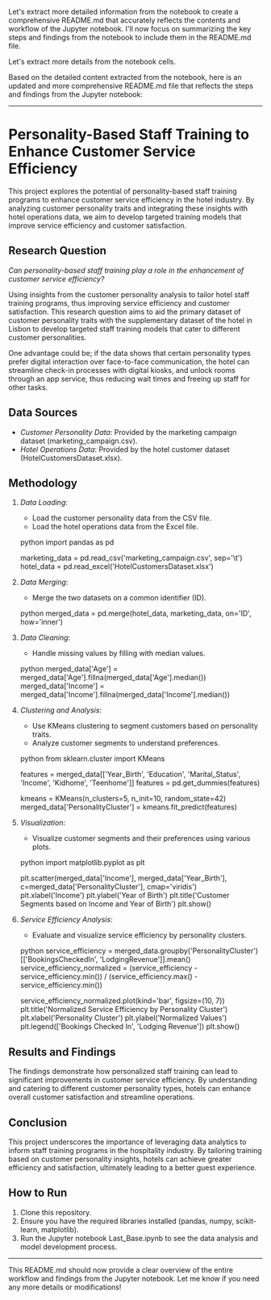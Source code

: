 Let's extract more detailed information from the notebook to create a comprehensive README.md that accurately reflects the contents and workflow of the Jupyter notebook. I'll now focus on summarizing the key steps and findings from the notebook to include them in the README.md file.

Let's extract more details from the notebook cells.

Based on the detailed content extracted from the notebook, here is an updated and more comprehensive README.md file that reflects the steps and findings from the Jupyter notebook:

---

# Personality-Based Staff Training to Enhance Customer Service Efficiency

This project explores the potential of personality-based staff training programs to enhance customer service efficiency in the hotel industry. By analyzing customer personality traits and integrating these insights with hotel operations data, we aim to develop targeted training models that improve service efficiency and customer satisfaction.

## Research Question

*Can personality-based staff training play a role in the enhancement of customer service efficiency?*

Using insights from the customer personality analysis to tailor hotel staff training programs, thus improving service efficiency and customer satisfaction. This research question aims to aid the primary dataset of customer personality traits with the supplementary dataset of the hotel in Lisbon to develop targeted staff training models that cater to different customer personalities.

One advantage could be; if the data shows that certain personality types prefer digital interaction over face-to-face communication, the hotel can streamline check-in processes with digital kiosks, and unlock rooms through an app service, thus reducing wait times and freeing up staff for other tasks.

## Data Sources

- *Customer Personality Data*: Provided by the marketing campaign dataset (marketing_campaign.csv).
- *Hotel Operations Data*: Provided by the hotel customer dataset (HotelCustomersDataset.xlsx).

## Methodology

1. *Data Loading*:
    - Load the customer personality data from the CSV file.
    - Load the hotel operations data from the Excel file.

    python
    import pandas as pd

    marketing_data = pd.read_csv('marketing_campaign.csv', sep='\t')
    hotel_data = pd.read_excel('HotelCustomersDataset.xlsx')
    

2. *Data Merging*:
    - Merge the two datasets on a common identifier (ID).

    python
    merged_data = pd.merge(hotel_data, marketing_data, on='ID', how='inner')
    

3. *Data Cleaning*:
    - Handle missing values by filling with median values.

    python
    merged_data['Age'] = merged_data['Age'].fillna(merged_data['Age'].median())
    merged_data['Income'] = merged_data['Income'].fillna(merged_data['Income'].median())
    

4. *Clustering and Analysis*:
    - Use KMeans clustering to segment customers based on personality traits.
    - Analyze customer segments to understand preferences.

    python
    from sklearn.cluster import KMeans

    features = merged_data[['Year_Birth', 'Education', 'Marital_Status', 'Income', 'Kidhome', 'Teenhome']]
    features = pd.get_dummies(features)

    kmeans = KMeans(n_clusters=5, n_init=10, random_state=42)
    merged_data['PersonalityCluster'] = kmeans.fit_predict(features)
    

5. *Visualization*:
    - Visualize customer segments and their preferences using various plots.

    python
    import matplotlib.pyplot as plt

    plt.scatter(merged_data['Income'], merged_data['Year_Birth'], c=merged_data['PersonalityCluster'], cmap='viridis')
    plt.xlabel('Income')
    plt.ylabel('Year of Birth')
    plt.title('Customer Segments based on Income and Year of Birth')
    plt.show()
    

6. *Service Efficiency Analysis*:
    - Evaluate and visualize service efficiency by personality clusters.

    python
    service_efficiency = merged_data.groupby('PersonalityCluster')[['BookingsCheckedIn', 'LodgingRevenue']].mean()
    service_efficiency_normalized = (service_efficiency - service_efficiency.min()) / (service_efficiency.max() - service_efficiency.min())

    service_efficiency_normalized.plot(kind='bar', figsize=(10, 7))
    plt.title('Normalized Service Efficiency by Personality Cluster')
    plt.xlabel('Personality Cluster')
    plt.ylabel('Normalized Values')
    plt.legend(['Bookings Checked In', 'Lodging Revenue'])
    plt.show()
    

## Results and Findings

The findings demonstrate how personalized staff training can lead to significant improvements in customer service efficiency. By understanding and catering to different customer personality types, hotels can enhance overall customer satisfaction and streamline operations.

## Conclusion

This project underscores the importance of leveraging data analytics to inform staff training programs in the hospitality industry. By tailoring training based on customer personality insights, hotels can achieve greater efficiency and satisfaction, ultimately leading to a better guest experience.

## How to Run

1. Clone this repository.
2. Ensure you have the required libraries installed (pandas, numpy, scikit-learn, matplotlib).
3. Run the Jupyter notebook Last_Base.ipynb to see the data analysis and model development process.



---

This README.md should now provide a clear overview of the entire workflow and findings from the Jupyter notebook. Let me know if you need any more details or modifications!
